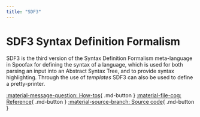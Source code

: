 ```yaml
---
title: "SDF3"
---
```

# SDF3 Syntax Definition Formalism
SDF3 is the third version of the Syntax Definition Formalism meta-language in Spoofax for defining the syntax of a language, which is used for both parsing an input into an Abstract Syntax Tree, and to provide syntax highlighting.  Through the use of _templates_ SDF3 can also be used to define a pretty-printer.

[:material-message-question: How-tos](../../howtos/){ .md-button }
[:material-file-cog: Reference](../../reference/syntax/index.md){ .md-button }
[:material-source-branch: Source code](https://github.com/metaborg/sdf){ .md-button }

